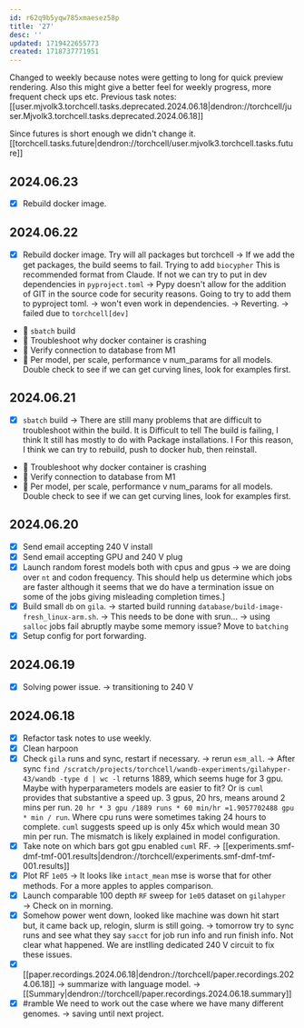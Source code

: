 ```yaml
---
id: r62q9b5yqw785xmaesez58p
title: '27'
desc: ''
updated: 1719422655773
created: 1718737771951
---
```


Changed to weekly because notes were getting to long for quick preview rendering. Also this might give a better feel for weekly progress, more frequent check ups etc. Previous task notes: [[user.mjvolk3.torchcell.tasks.deprecated.2024.06.18|dendron://torchcell/juser.Mjvolk3.torchcell.tasks.deprecated.2024.06.18]]

Since futures is short enough we didn't change it. [[torchcell.tasks.future|dendron://torchcell/user.mjvolk3.torchcell.tasks.future]]

## 2024.06.23

- [x] Rebuild docker image.

## 2024.06.22

- [x] Rebuild docker image. Try will all packages but torchcell → If we add the get packages, the build seems to fail. Trying to add `biocypher` This is recommended format from Claude. If not we can try to put in dev dependencies in `pyproject.toml` → Pypy doesn't allow for the addition of GIT in the source code for security reasons. Going to try to add them to pyproject toml. → won't even work in dependencies. → Reverting. → failed due to `torchcell[dev]`
- 🔲 `sbatch` build
- 🔲 Troubleshoot why docker container is crashing
- 🔲 Verify connection to database from M1
- 🔲 Per model, per scale, performance v num_params for all models. Double check to see if we can get curving lines, look for examples first.

## 2024.06.21

- [x] `sbatch` build → There are still many problems that are difficult to troubleshoot within the build. It is Difficult to tell The build is failing, I think It still has mostly to do with Package installations. I For this reason, I think we can try to rebuild, push to docker hub, then reinstall.
- 🔲 Troubleshoot why docker container is crashing
- 🔲 Verify connection to database from M1
- 🔲 Per model, per scale, performance v num_params for all models. Double check to see if we can get curving lines, look for examples first.

## 2024.06.20

- [x] Send email accepting 240 V install
- [x] Send email accepting GPU and 240 V plug
- [x] Launch random forest models both with cpus and gpus → we are doing over `nt` and codon frequency. This should help us determine which jobs are faster although it seems that we do have a termination issue on some of the jobs giving misleading completion times.]
- [x] Build small `db` on `gila`. → started build running `database/build-image-fresh_linux-arm.sh`. → This needs to be done with srun... → using `salloc` jobs fail abruptly maybe some memory issue? Move to `batching`
- [x] Setup config for port forwarding.

## 2024.06.19

- [x] Solving power issue. → transitioning to 240 V

## 2024.06.18

- [x] Refactor task notes to use weekly.
- [x] Clean harpoon
- [x] Check `gila` runs and sync, restart if necessary. → rerun `esm_all`. → After sync `find /scratch/projects/torchcell/wandb-experiments/gilahyper-43/wandb -type d | wc -l` returns 1889, which seems huge for 3 gpu. Maybe with hyperparameters models are easier to fit? Or is `cuml` provides that substantive a speed up. 3 gpus, 20 hrs, means around 2 mins per run. `20 hr * 3 gpu /1889 runs * 60 min/hr =1.9057702488 gpu * min / run`. Where cpu runs were sometimes taking 24 hours to complete. `cuml` suggests speed up is only 45x which would mean 30 min per run. The mismatch is likely explained in model configuration.
- [x] Take note on which bars got gpu enabled `cuml` RF. → [[experiments.smf-dmf-tmf-001.results|dendron://torchcell/experiments.smf-dmf-tmf-001.results]]
- [x] Plot RF `1e05` → It looks like `intact_mean` mse is worse that for other methods. For a more apples to apples comparison.
- [x] Launch comparable 100 depth `RF` sweep for `1e05` dataset on `gilahyper` → Check on in morning.
- [x] Somehow power went down, looked like machine was down hit start but, it came back up, relogin, slurm is still going. → tomorrow try to sync runs and see  what they say `sacct` for job run info and run finish info. Not clear what happened. We are instlling dedicated 240 V circuit to fix these issues.
- [x] [[paper.recordings.2024.06.18|dendron://torchcell/paper.recordings.2024.06.18]] → summarize with language model. → [[Summary|dendron://torchcell/paper.recordings.2024.06.18.summary]]
- [x] #ramble We need to work out the case where we have many different genomes. → saving until next project.
